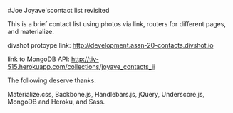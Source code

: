 #Joe Joyave'scontact list revisited

This is a brief contact list using photos via link, routers for different pages, and materialize.

divshot protoype link: http://development.assn-20-contacts.divshot.io


link to MongoDB API: http://tiy-515.herokuapp.com/collections/joyave_contacts_ii

The following deserve thanks:

Materialize.css, Backbone.js, Handlebars.js, jQuery, Underscore.js, MongoDB and Heroku, and Sass.
